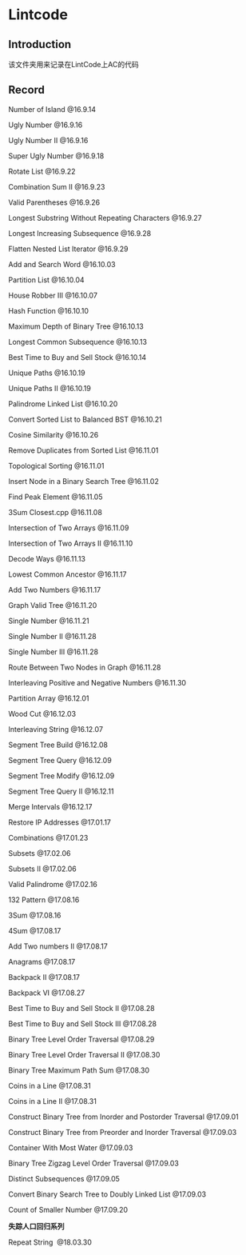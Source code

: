 # Lintcode

## Introduction
该文件夹用来记录在LintCode上AC的代码

## Record
Number of Island  @16.9.14

Ugly Number @16.9.16

Ugly Number II  @16.9.16

Super Ugly Number  @16.9.18

Rotate List  @16.9.22

Combination Sum II  @16.9.23

Valid Parentheses  @16.9.26

Longest Substring Without Repeating Characters  @16.9.27

Longest Increasing Subsequence  @16.9.28

Flatten Nested List Iterator  @16.9.29
 
Add and Search Word  @16.10.03

Partition List  @16.10.04

House Robber III  @16.10.07

Hash Function  @16.10.10

Maximum Depth of Binary Tree  @16.10.13

Longest Common Subsequence  @16.10.13

Best Time to Buy and Sell Stock  @16.10.14

Unique Paths  @16.10.19

Unique Paths II  @16.10.19

Palindrome Linked List @16.10.20

Convert Sorted List to Balanced BST    @16.10.21 

Cosine Similarity  @16.10.26

Remove Duplicates from Sorted List  @16.11.01

Topological Sorting  @16.11.01

Insert Node in a Binary Search Tree  @16.11.02

Find Peak Element  @16.11.05

3Sum Closest.cpp  @16.11.08

Intersection of Two Arrays  @16.11.09

Intersection of Two Arrays II  @16.11.10

Decode Ways  @16.11.13

Lowest Common Ancestor  @16.11.17

Add Two Numbers  @16.11.17

Graph Valid Tree  @16.11.20

Single Number  @16.11.21

Single Number II  @16.11.28

Single Number III  @16.11.28

Route Between Two Nodes in Graph  @16.11.28

Interleaving Positive and Negative Numbers  @16.11.30

Partition Array  @16.12.01

Wood Cut  @16.12.03

Interleaving String  @16.12.07

Segment Tree Build  @16.12.08

Segment Tree Query  @16.12.09

Segment Tree Modify  @16.12.09

Segment Tree Query II  @16.12.11

Merge Intervals  @16.12.17

Restore IP Addresses  @17.01.17

Combinations  @17.01.23

Subsets  @17.02.06

Subsets II  @17.02.06

Valid Palindrome  @17.02.16

132 Pattern @17.08.16

3Sum @17.08.16

4Sum @17.08.17

Add Two numbers II @17.08.17

Anagrams  @17.08.17

Backpack II  @17.08.17

Backpack VI  @17.08.27

Best Time to Buy and Sell Stock II  @17.08.28

Best Time to Buy and Sell Stock III  @17.08.28

Binary Tree Level Order Traversal  @17.08.29

Binary Tree Level Order Traversal II  @17.08.30
 
Binary Tree Maximum Path Sum  @17.08.30

Coins in a Line  @17.08.31

Coins in a Line II  @17.08.31

Construct Binary Tree from Inorder and Postorder Traversal  @17.09.01

Construct Binary Tree from Preorder and Inorder Traversal  @17.09.03

Container With Most Water  @17.09.03

Binary Tree Zigzag Level Order Traversal  @17.09.03

Distinct Subsequences  @17.09.05

Convert Binary Search Tree to Doubly Linked List   @17.09.03

Count of Smaller Number  @17.09.20

**失踪人口回归系列**

Repeat String  @18.03.30
